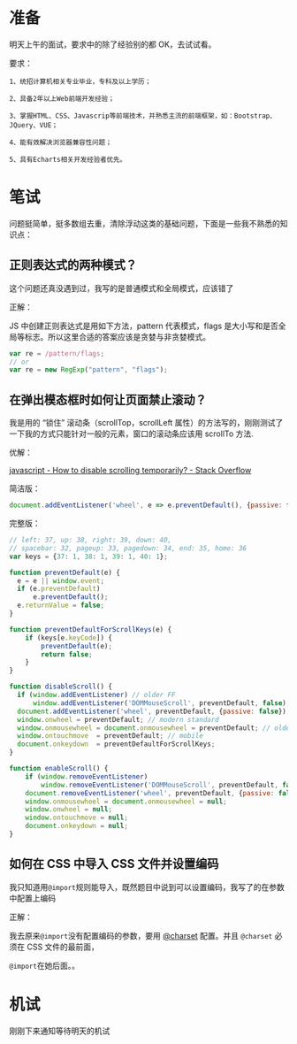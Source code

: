 # 准备

明天上午的面试，要求中的除了经验别的都 OK，去试试看。

要求：

    1、统招计算机相关专业毕业，专科及以上学历；

    2、具备2年以上Web前端开发经验；

    3、掌握HTML、CSS、Javascrip等前端技术，并熟悉主流的前端框架，如：Bootstrap、JQuery、VUE；

    4、能有效解决浏览器兼容性问题；

    5、具有Echarts相关开发经验者优先。

# 笔试

问题挺简单，挺多数组去重，清除浮动这类的基础问题，下面是一些我不熟悉的知识点：

## 正则表达式的两种模式？

这个问题还真没遇到过，我写的是普通模式和全局模式，应该错了

正解：

JS 中创建正则表达式是用如下方法，pattern 代表模式，flags 是大小写和是否全局等标志。所以这里合适的答案应该是贪婪与非贪婪模式。

```js
var re = /pattern/flags;
// or
var re = new RegExp("pattern", "flags");
```

## 在弹出模态框时如何让页面禁止滚动？

我是用的 “锁住” 滚动条（scrollTop，scrollLeft 属性）的方法写的，刚刚测试了一下我的方式只能针对一般的元素，窗口的滚动条应该用 scrollTo 方法.

优解：

[javascript - How to disable scrolling temporarily? - Stack Overflow](https://stackoverflow.com/questions/4770025/how-to-disable-scrolling-temporarily)

简洁版：

```js
document.addEventListener('wheel', e => e.preventDefault(), {passive: false});
```

完整版：

```js
// left: 37, up: 38, right: 39, down: 40,
// spacebar: 32, pageup: 33, pagedown: 34, end: 35, home: 36
var keys = {37: 1, 38: 1, 39: 1, 40: 1};

function preventDefault(e) {
  e = e || window.event;
  if (e.preventDefault)
      e.preventDefault();
  e.returnValue = false;  
}

function preventDefaultForScrollKeys(e) {
    if (keys[e.keyCode]) {
        preventDefault(e);
        return false;
    }
}

function disableScroll() {
  if (window.addEventListener) // older FF
      window.addEventListener('DOMMouseScroll', preventDefault, false);
  document.addEventListener('wheel', preventDefault, {passive: false}); // Disable scrolling in Chrome
  window.onwheel = preventDefault; // modern standard
  window.onmousewheel = document.onmousewheel = preventDefault; // older browsers, IE
  window.ontouchmove  = preventDefault; // mobile
  document.onkeydown  = preventDefaultForScrollKeys;
}

function enableScroll() {
    if (window.removeEventListener)
        window.removeEventListener('DOMMouseScroll', preventDefault, false);
    document.removeEventListener('wheel', preventDefault, {passive: false}); // Enable scrolling in Chrome
    window.onmousewheel = document.onmousewheel = null; 
    window.onwheel = null; 
    window.ontouchmove = null;  
    document.onkeydown = null;  
}
```

## 如何在 CSS 中导入 CSS 文件并设置编码

我只知道用`@import`规则能导入，既然题目中说到可以设置编码，我写了的在参数中配置上编码

正解：

我去原来`@import`没有配置编码的参数，要用 [@charset](https://developer.mozilla.org/en-US/docs/Web/CSS/@charset) 配置。并且 `@charset` 必须在 CSS 文件的最前面，

`@import`在她后面。。

# 机试

刚刚下来通知等待明天的机试
